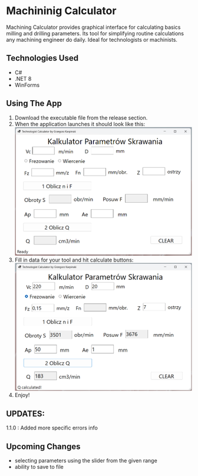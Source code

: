 # Machininig Calculator
Machining Calculator provides graphical interface for calculating basics milling and drilling parameters. Its tool for simplifying routine calculations any machining engineer do daily. Ideal for technologists or machinists.

## Technologies Used
* C#
* .NET 8
* WinForms


## Using The App
1. Download the executable file from the release section.
2. When the application launches it should look like this:
![Machining Calculator App ready to run](Images/Screenshot1.png "Ready to run")
3. Fill in data for your tool and hit calculate buttons:
![Machining Calculator App results](Images/Screenshot2.png "Results")
4. Enjoy!

## UPDATES:
1.1.0 : Added more specific errors info

## Upcoming Changes
* selecting parameters using the slider from the given range
* ability to save to file
